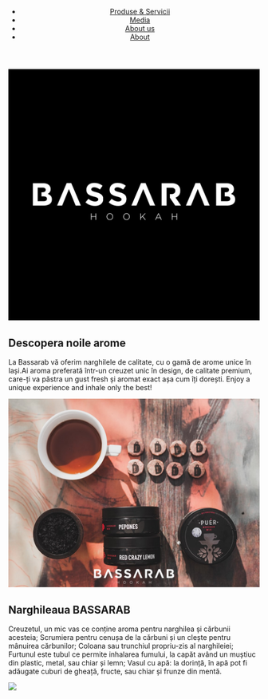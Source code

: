 <!DOCTYPE html>
<html>

<head>
 <title>"Bassarab Hookah"</title>
 <link rel="stylesheet" href="style.css">
</head>
  <body>
    <header>
      <nav>
        <ul>
          <li><a href="prod">Produse & Servicii</a></li>
          <li><a href="media">Media</a></li>
	  <li><a href="about">About us</a></li>
          <li><a href="footer">About</a></li>
        </ul>
      </nav>
    </header>
    <main>
      <div class="top">
	<img src="bsrbmain.jpg">
     	    </div>
      <div id="arom">
	      <h2>Descopera noile arome</h2>
	      <p>La Bassarab vă oferim narghilele de calitate, cu o gamă de arome unice în Iași.Ai aroma preferată într-un creuzet unic în design, de calitate premium, care-ți va păstra un gust fresh și aromat exact așa cum îți dorești. Enjoy a unique experience and inhale only the best!</p>
	      <img id="aroma1" src="arome1.jpg">
	    </div>
      <div id="narghil">
	      <h2>Narghileaua BASSARAB</h2>
	      <p>Creuzetul, un mic vas ce conține aroma pentru narghilea și cărbunii acesteia; Scrumiera pentru cenușa de la cărbuni și un clește
pentru mânuirea cărbunilor; Coloana sau trunchiul propriu-zis al narghileiei; Furtunul este tubul ce permite inhalarea fumului, la capăt având un muștiuc din plastic, metal, sau chiar și lemn; Vasul cu apă: la dorință, în apă pot fi adăugate cuburi de gheață, fructe, sau chiar și frunze din mentă.</p>
	      <img id="narghilea1" src="narghil.jpg">
	    </div>
    </main>
  </body>
</html>
